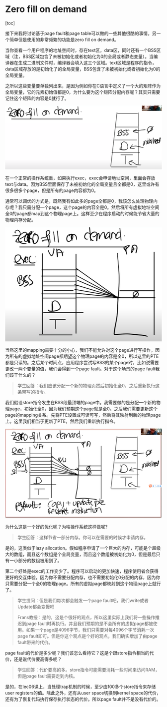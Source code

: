# Zero fill on demand

[toc]

接下来我将讨论基于page fault和page table可以做的一些其他很酷的事情。另一个简单但是使用的非常频繁的功能是zero fill on demand。

当你查看一个用户程序的地址空间时，存在text区，data区，同时还有一个BSS区域（注，BSS区域包含了未被初始化或者初始化为0的全局或者静态变量）。当编译器在生成二进制文件时，编译器会填入这三个区域。text区域是程序的指令，data区域存放的是初始化了的全局变量，BSS包含了未被初始化或者初始化为0的全局变量。

之所以这些变量要单独列出来，是因为例如你在C语言中定义了一个大的矩阵作为全局变量，它的元素初始值都是0，为什么要为这个矩阵分配内存呢？其实只需要记住这个矩阵的内容是0就行了。

![img](.assets/image%20(345).png)                                       

在一个正常的操作系统重，如果执行exec，exec会申请地址空间，里面会存放text与data。因为BSS里面保存了未被初始化的全局变量且全都是0，这里或许有很多很多个page，但是所有的page内容都为0。

通常可以调优的方式是，既然我有如此多的page全都是0，我该怎么处理物理内存呢？我只需分配一个page，这个page的内容全是0。然后将所有虚拟地址空间全0的page都map到这个物理page上。这样至少在程序启动的时候能节省大量的物理内存分配。

![img](.assets/image%20(274).png)

当然这里的mapping需要十分的小心，我们不能允许对这个page进行写操作，因为所有的虚拟地址空间page都期望这个物理page的内容是全0，所以这里的PTE都是只读的。之后某个时间点，应用程序尝试写BSS的某个page时，比如说需要更改一两个变量的值，我们会得到一个page fault。对于这个场景的page fault我们该干什么的？

> 学生回答：我们应该分配一个新的物理页然后初始化全0，之后重新执行这条带写的指令。

我们假设store指令发生在BSS段最顶端的page中。我需要做的是分配一个新的物理page，初始化全0，因为我们预期这个page就是全0。之后我们需要更新这个page的mapping关系。先将PTE设置成可读可写，然后将其映射到新的物理page上。这里我们相当于更新了PTE，然后我们重新执行指令。

![image-20241202154008319](.assets/image-20241202154008319.png)

为什么这是一个好的优化呢？为啥操作系统这样做呢?

> 学生回答：这样节省一部分内存。你可以在需要的时候才申请内存。

是的，这类似于lazy allocation。假如程序申请了一个巨大的内存，可能是个超级大的数组，而且这个数组是个全局变量，而且这个数组被初始化为0，但是最后只有一小部分的数组被用到了。

第二个好处是exec的工作变少了。程序可以启动的更加快速，程序使用者会获得更好的交互体验，因为你不需要分配内存，也不需要初始化0分配的内存，因为你只需要分配一个全0的物理page。所有的虚拟page都映射到这个物理page上就行了。

> 学生提问：但是我们每次都会触发一个page fault吧，我们write或者Update都会变慢吧
>
> Frans教授：是的，这是个很好的观点，所以这里实际上我们将一些操作推迟到page fault时再执行。并且我们预期的是不会所有的虚拟page都被使用。如果一个page是4096字节，我们只需要对每4096个字节消耗一次page fault即可。但是你这个观点是个好的观点，我们确实增加了由page fault带来的代价。

page fault的代价是多少呢？我们该怎么看待它？这是个跟store指令相当的代价，还是说代价要高得多呢？

> 学生回答：代价要高的多。store指令可能需要消耗一些时间来访问RAM，但是page fault需要走到内核。

是的，在lec06课上，当处理trap机制的时候，至少由100多个store指令来存储user registers的值。除此之外，还有从user space切换到kernel space的代价，还有为了恢复代码执行保存执行状态的代价。所以page fault并不是没有代价的。